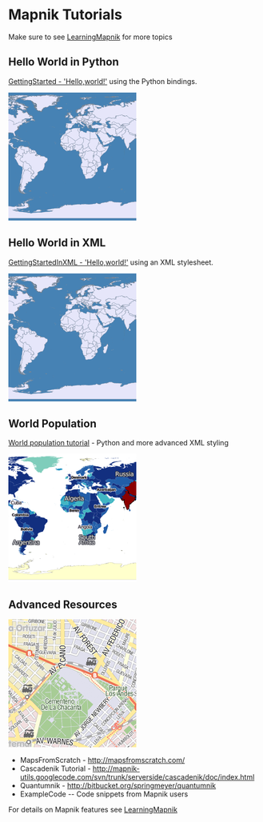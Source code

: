 # Mapnik Tutorials

Make sure to see [LearningMapnik](LearningMapnik) for more topics

## Hello World in Python

[GettingStarted - 'Hello,world!'](GettingStartedInPython) using the Python bindings.  

![](images/hello.png)

## Hello World in XML

[GettingStartedInXML - 'Hello,world!'](GettingStartedInXML) using an XML stylesheet.  

![](images/hello.png)

## World Population

[World population tutorial](World-population-tutorial) - Python and more advanced XML styling

![](images/population.png)

## Advanced Resources

![](images/14__5531__9871.png)

 * MapsFromScratch - http://mapsfromscratch.com/
 * Cascadenik Tutorial - http://mapnik-utils.googlecode.com/svn/trunk/serverside/cascadenik/doc/index.html
 * Quantumnik - http://bitbucket.org/springmeyer/quantumnik
 * ExampleCode -- Code snippets from Mapnik users

For details on Mapnik features see [LearningMapnik](LearningMapnik)
